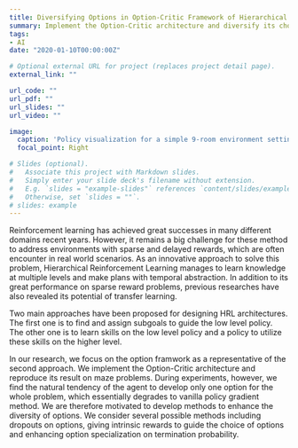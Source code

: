 ```yaml
---
title: Diversifying Options in Option-Critic Framework of Hierarchical Reinforcement Learning
summary: Implement the Option-Critic architecture and diversify its choice of options.
tags:
- AI
date: "2020-01-10T00:00:00Z"

# Optional external URL for project (replaces project detail page).
external_link: ""

url_code: ""
url_pdf: ""
url_slides: ""
url_video: ""

image:
  caption: 'Policy visualization for a simple 9-room environment setting.'
  focal_point: Right

# Slides (optional).
#   Associate this project with Markdown slides.
#   Simply enter your slide deck's filename without extension.
#   E.g. `slides = "example-slides"` references `content/slides/example-slides.md`.
#   Otherwise, set `slides = ""`.
# slides: example
---
```


Reinforcement learning has achieved great successes in many different domains recent years. However, it remains a big challenge for these method to address environments with sparse and delayed rewards, which are often encounter in real world scenarios. As an innovative approach to solve this problem, Hierarchical Reinforcement Learning manages to learn knowledge at multiple levels and make plans with temporal abstraction. In addition to its great performance on sparse reward problems, previous researches have also revealed its potential of transfer learning.

Two main approaches have been proposed for designing HRL architectures. The first one is to find and assign subgoals to guide the low level policy. The other one is to learn skills on the low level policy and a policy to utilize these skills on the higher level.

In our research, we focus on the option framwork as a representative of the second approach. We implement the Option-Critic architecture and reproduce its result on maze problems. During experiments, however, we find the natural tendency of the agent to develop only one option for the whole problem, which essentially degrades to vanilla policy gradient method. We are therefore motivated to develop methods to enhance the diversity of options. We consider several possible methods including dropouts on options, giving intrinsic rewards to guide the choice of options and enhancing option specialization on termination probability.
